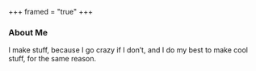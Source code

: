 +++
framed = "true"
+++

### About Me

I make stuff, because I go crazy if I don’t, and I do my best to make cool stuff, for the same reason.
